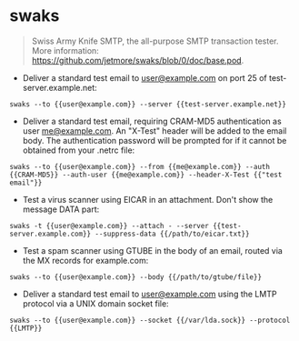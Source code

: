 # swaks

> Swiss Army Knife SMTP, the all-purpose SMTP transaction tester.
> More information: <https://github.com/jetmore/swaks/blob/0/doc/base.pod>.

- Deliver a standard test email to user@example.com on port 25 of test-server.example.net:

`swaks --to {{user@example.com}} --server {{test-server.example.net}}`

- Deliver a standard test email, requiring CRAM-MD5 authentication as user me@example.com. An "X-Test" header will be added to the email body. The authentication password will be prompted for if it cannot be obtained from your .netrc file:

`swaks --to {{user@example.com}} --from {{me@example.com}} --auth {{CRAM-MD5}} --auth-user {{me@example.com}} --header-X-Test {{"test email"}}`

- Test a virus scanner using EICAR in an attachment. Don't show the message DATA part:

`swaks -t {{user@example.com}} --attach - --server {{test-server.example.com}} --suppress-data {{/path/to/eicar.txt}}`

- Test a spam scanner using GTUBE in the body of an email, routed via the MX records for example.com:

`swaks --to {{user@example.com}} --body {{/path/to/gtube/file}}`

- Deliver a standard test email to user@example.com using the LMTP protocol via a UNIX domain socket file:

`swaks --to {{user@example.com}} --socket {{/var/lda.sock}} --protocol {{LMTP}}`
